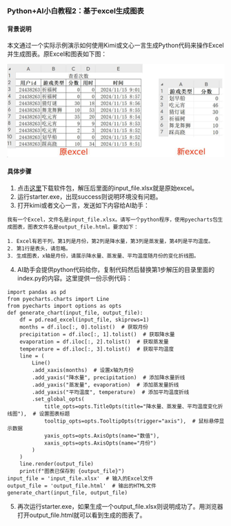 ### Python+AI小白教程2：基于excel生成图表

#### 背景说明
本文通过一个实际示例演示如何使用Kimi或文心一言生成Python代码来操作Excel并生成图表。原Excel和图表如下图：

![](../python-ai/example01.png)

#### 具体步骤
1. 点击[这里](https://static-621585.oss-cn-beijing.aliyuncs.com/python-ai/2025-01-07-example02.rar)下载软件包，解压后里面的input_file.xlsx就是原始excel。
2. 运行starter.exe，出现success则说明环境没有问题。
3. 打开kimi或者文心一言，发送如下内容给AI助手：
 ```
 我有一个Excel，文件名是input_file.xlsx。请写一个python程序，使用pyecharts包生成图表，图表文件名是output_file.html。要求如下：
 
 1. Excel有若干列，第1列是月份，第2列是降水量，第3列是蒸发量，第4列是平均温度。
 2. 第1行是表头，请忽略。
 3. 生成图表，x轴是月份，请展示降水量、蒸发量、平均温度随月份的变化折线图。
 ```
4. AI助手会提供python代码给你，复制代码然后替换第1步解压的目录里面的index.py的内容。这里提供一份示例代码：
 ```
 import pandas as pd
 from pyecharts.charts import Line
 from pyecharts import options as opts
 def generate_chart(input_file, output_file):
     df = pd.read_excel(input_file, skiprows=1)
     months = df.iloc[:, 0].tolist()  # 获取月份
     precipitation = df.iloc[:, 1].tolist()  # 获取降水量
     evaporation = df.iloc[:, 2].tolist()  # 获取蒸发量
     temperature = df.iloc[:, 3].tolist()  # 获取平均温度 
     line = (
         Line()
         .add_xaxis(months)  # 设置x轴为月份
         .add_yaxis("降水量", precipitation)  # 添加降水量折线
         .add_yaxis("蒸发量", evaporation)  # 添加蒸发量折线
         .add_yaxis("平均温度", temperature)  # 添加平均温度折线
         .set_global_opts(
             title_opts=opts.TitleOpts(title="降水量、蒸发量、平均温度变化折线图"),  # 设置图表标题
             tooltip_opts=opts.TooltipOpts(trigger="axis"),  # 鼠标悬停显示数据
             yaxis_opts=opts.AxisOpts(name="数值"),
             xaxis_opts=opts.AxisOpts(name="月份")
         )
     )
     line.render(output_file)
     print(f"图表已保存到 {output_file}")
 input_file = 'input_file.xlsx'  # 输入的Excel文件
 output_file = 'output_file.html'  # 输出的HTML文件
 generate_chart(input_file, output_file)
 ```
5. 再次运行starter.exe，如果生成一个output_file.xlsx则说明成功了。用浏览器打开output_file.html就可以看到生成的图表了。